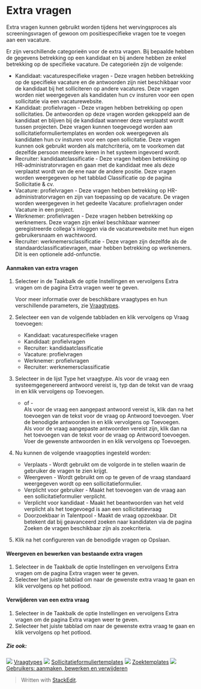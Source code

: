 # Extra vragen

Extra vragen kunnen gebruikt worden tijdens het wervingsproces als screeningsvragen of gewoon om positiespecifieke vragen toe te voegen aan een vacature.

Er zijn verschillende categorieën voor de extra vragen. Bij bepaalde hebben de gegevens betrekking op een kandidaat en bij andere hebben ze enkel betrekking op de specifieke vacature. De categorieën zijn de volgende:

-   Kandidaat: vacaturespecifieke vragen  - Deze vragen hebben betrekking op de specifieke vacature en de antwoorden zijn niet beschikbaar voor de kandidaat bij het solliciteren op andere vacatures. Deze vragen worden niet weergegeven als kandidaten hun cv insturen voor een open sollicitatie via een vacaturewebsite.
-   Kandidaat: profielvragen  - Deze vragen hebben betrekking op open sollicitaties. De antwoorden op deze vragen worden gekoppeld aan de kandidaat en blijven bij de kandidaat wanneer deze verplaatst wordt tussen projecten. Deze vragen kunnen toegevoegd worden aan sollicitatieformuliertemplates en worden ook weergegeven als kandidaten hun cv insturen voor een open sollicitatie. Deze vragen kunnen ook gebruikt worden als matchcriteria, om te voorkomen dat dezelfde persoon meerdere keren in het systeem ingevoerd wordt.
-   Recruiter: kandidaatclassificatie  - Deze vragen hebben betrekking op HR-administratorvragen en gaan met de kandidaat mee als deze verplaatst wordt van de ene naar de andere positie. Deze vragen worden weergegeven op het tabblad  Classificatie  op de pagina  Sollicitatie & cv.
-   Vacature: profielvragen  - Deze vragen hebben betrekking op HR-administratorvragen en zijn van toepassing op de vacature. De vragen worden weergegeven in het gedeelte Vacature: profielvragen onder  Vacature  in een project.
-   Werknemer: profielvragen  - Deze vragen hebben betrekking op werknemers. Deze vragen zijn enkel beschikbaar wanneer geregistreerde collega's inloggen via de vacaturewebsite met hun eigen gebruikersnaam en wachtwoord.
-   Recruiter: werknemersclassificatie  - Deze vragen zijn dezelfde als de standaardclassificatievragen, maar hebben betrekking op werknemers. Dit is een optionele add-onfunctie.

#### Aanmaken van extra vragen

1.  Selecteer in de Taakbalk de optie  Instellingen  en vervolgens  Extra vragen  om de pagina  Extra vragen  weer te geven.  
      
    Voor meer informatie over de beschikbare vraagtypes en hun verschillende parameters, zie  [Vraagtypes](question_types.htm).
2.  Selecteer een van de volgende tabbladen en klik vervolgens op  Vraag toevoegen:
    -   Kandidaat: vacaturespecifieke vragen
    -   Kandidaat: profielvragen
    -   Recruiter: kandidaatclassificatie
    -   Vacature: profielvragen
    -   Werknemer: profielvragen
    -   Recruiter: werknemersclassificatie
3.  Selecteer in de lijst  Type  het vraagtype. Als voor de vraag een systeemgegenereerd antwoord vereist is, typ dan de tekst van de vraag in en klik vervolgens op  Toevoegen.  
    - of -  
    Als voor de vraag een aangepast antwoord vereist is, klik dan na het toevoegen van de tekst voor de vraag op  Antwoord toevoegen. Voer de benodigde antwoorden in en klik vervolgens op  Toevoegen.  
    Als voor de vraag aangepaste antwoorden vereist zijn, klik dan na het toevoegen van de tekst voor de vraag op Antwoord toevoegen. Voer de gewenste antwoorden in en klik vervolgens op Toevoegen.  
    
4.  Nu kunnen de volgende vraagopties ingesteld worden:
    -   Verplaats  - Wordt gebruikt om de volgorde in te stellen waarin de gebruiker de vragen te zien krijgt.
    -   Weergeven  - Wordt gebruikt om op te geven of de vraag standaard weergegeven wordt op een sollicitatieformulier.
    -   Verplicht voor gebruiker  - Maakt het toevoegen van de vraag aan een sollicitatieformulier verplicht.
    -   Verplicht voor kandidaat  - Maakt het beantwoorden van het veld verplicht als het toegevoegd is aan een sollicitatievraag
    -   Doorzoekbaar in Talentpool  - Maakt de vraag opzoekbaar. Dit betekent dat bij geavanceerd zoeken naar kandidaten via de pagina  Zoeken  de vragen beschikbaar zijn als zoekcriteria.
5.  Klik na het configureren van de benodigde vragen op  Opslaan.

#### Weergeven en bewerken van bestaande extra vragen

1.  Selecteer in de Taakbalk de optie  Instellingen  en vervolgens  Extra vragen  om de pagina  Extra vragen  weer te geven.
2.  Selecteer het juiste tabblad om naar de gewenste extra vraag te gaan en klik vervolgens op het potlood.

#### Verwijderen van een extra vraag

1.  Selecteer in de Taakbalk de optie  Instellingen  en vervolgens  Extra vragen  om de pagina  Extra vragen  weer te geven.
2.  Selecteer het juiste tabblad om naar de gewenste extra vraag te gaan en klik vervolgens op het potlood.

##### Zie ook:

![](../Resources/Images/icon-document-link.png)  [Vraagtypes](question_types.htm)
![](../Resources/Images/icon-document-link.png)  [Sollicitatieformuliertemplates](application_templates.htm)
![](../Resources/Images/icon-document-link.png)  [Zoektemplates](search_templates.htm)
![](../Resources/Images/icon-document-link.png)  [Gebruikers: aanmaken, bewerken en verwijderen](users_create_edit_delete.htm)


> Written with [StackEdit](https://stackedit.io/).
<!--stackedit_data:
eyJoaXN0b3J5IjpbLTE2MDk1MzE4MTVdfQ==
-->